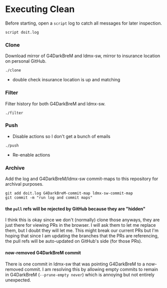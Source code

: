 # Executing Clean

Before starting, open a `script` log to catch all messages for later inspection.
```
script doit.log
```

### Clone
Download mirror of G4DarkBreM and ldmx-sw, mirror to insurance location on personal GitHub.
```
./clone
```
- double check insurance location is up and matching

### Filter
Filter history for both G4DarkBreM and ldmx-sw.
```
./filter
```

### Push
- Disable actions so I don't get a bunch of emails
```
./push
```
- Re-enable actions

### Archive
Add the log and G4DarkBreM/ldmx-sw commit-maps to this repository for archival purposes.
```
git add doit.log G4DarkBreM-commit-map ldmx-sw-commit-map
git commit -m "run log and commit maps"
```


#### the `pull` refs will be rejected by GitHub because they are "hidden"
I think this is okay since we don't (normally) clone those anyways, they are just there for viewing PRs in the browser. I will ask them to let me replace them, but I doubt they will let me. 
This might break our current PRs but I'm hoping that since I am updating the branches that the PRs are referencing, the pull refs will be auto-updated on GitHub's side (for those PRs).

#### now-removed G4DarkBreM commit
There is one commit in ldmx-sw that was pointing G4DarkBreM to a now-removed commit. I am resolving this by allowing empty commits to remain in G4DarkBreM (`--prune-empty never`) which is annoying but not entirely unexpected.
